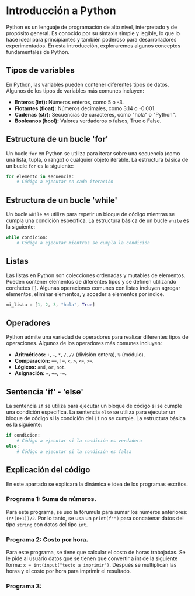 # Introducción a Python

Python es un lenguaje de programación de alto nivel, interpretado y de propósito general. Es conocido por su sintaxis simple y legible, lo que lo hace ideal para principiantes y también poderoso para desarrolladores experimentados. En esta introducción, exploraremos algunos conceptos fundamentales de Python.

## Tipos de variables

En Python, las variables pueden contener diferentes tipos de datos. Algunos de los tipos de variables más comunes incluyen:

- **Enteros (int):** Números enteros, como 5 o -3.
- **Flotantes (float):** Números decimales, como 3.14 o -0.001.
- **Cadenas (str):** Secuencias de caracteres, como "hola" o "Python".
- **Booleanos (bool):** Valores verdaderos o falsos, True o False.

## Estructura de un bucle 'for'

Un bucle `for` en Python se utiliza para iterar sobre una secuencia (como una lista, tupla, o rango) o cualquier objeto iterable. La estructura básica de un bucle `for` es la siguiente:

```python
for elemento in secuencia:
    # Código a ejecutar en cada iteración
```

## Estructura de un bucle 'while'

Un bucle `while` se utiliza para repetir un bloque de código mientras se cumpla una condición específica. La estructura básica de un bucle `while` es la siguiente:

```python
while condicion:
    # Código a ejecutar mientras se cumpla la condición
```

## Listas

Las listas en Python son colecciones ordenadas y mutables de elementos. Pueden contener elementos de diferentes tipos y se definen utilizando corchetes `[]`. Algunas operaciones comunes con listas incluyen agregar elementos, eliminar elementos, y acceder a elementos por índice.

```python
mi_lista = [1, 2, 3, "hola", True]
```

## Operadores

Python admite una variedad de operadores para realizar diferentes tipos de operaciones. Algunos de los operadores más comunes incluyen:

- **Aritméticos:** `+`, `-`, `*`, `/`, `//` (división entera), `%` (módulo).
- **Comparación:** `==`, `!=`, `<`, `>`, `<=`, `>=`.
- **Lógicos:** `and`, `or`, `not`.
- **Asignación:** `=`, `+=`, `-=`.

## Sentencia 'if' - 'else'

La sentencia `if` se utiliza para ejecutar un bloque de código si se cumple una condición específica. La sentencia `else` se utiliza para ejecutar un bloque de código si la condición del `if` no se cumple. La estructura básica es la siguiente:

```python
if condicion:
    # Código a ejecutar si la condición es verdadera
else:
    # Código a ejecutar si la condición es falsa
```
## Explicación del código
En este apartado se explicará la dinámica e idea de los programas escritos.

### Programa 1: Suma de números.
Para este programa, se usó la fórumula para sumar los números anteriores: `(n*(n+1))/2`. Por lo tanto, se usa un `print(f"")` para concatenar datos del tipo `string` con datos del tipo `int`.

### Programa 2: Costo por hora.
Para este programa, se tiene que calcular el costo de horas trabajadas. Se le pide al usuario datos que se tienen que convertir a int de la siguiente forma: `x = int(input("texto a imprimir")`. Después se multiplican las horas y el costo por hora para imprimir el resultado.

### Programa 3: 
